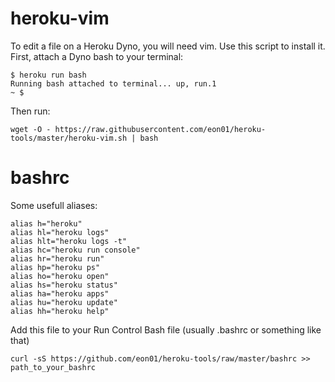 # heroku-vim
To edit a file on a Heroku Dyno, you will need vim. Use this script to install it.
First, attach a Dyno bash to your terminal:

```
$ heroku run bash
Running bash attached to terminal... up, run.1
~ $
```

Then run:

```
wget -O - https://raw.githubusercontent.com/eon01/heroku-tools/master/heroku-vim.sh | bash
```

# bashrc

Some usefull aliases:

```
alias h="heroku"
alias hl="heroku logs"
alias hlt="heroku logs -t"
alias hc="heroku run console"
alias hr="heroku run"
alias hp="heroku ps"
alias ho="heroku open"
alias hs="heroku status"
alias ha="heroku apps"
alias hu="heroku update"
alias hh="heroku help"
```

Add this file to your Run Control Bash file (usually .bashrc or something like that)

```
curl -sS https://github.com/eon01/heroku-tools/raw/master/bashrc >> path_to_your_bashrc
```
